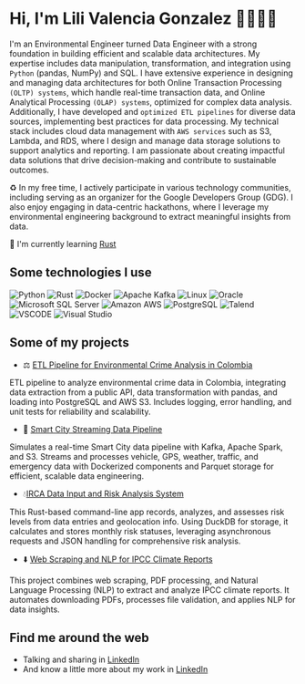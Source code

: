 # Hi, I'm Lili Valencia Gonzalez 💚👩🏻‍💻

I'm an Environmental Engineer turned Data Engineer with a strong foundation in building efficient and scalable data architectures. My expertise includes data manipulation, transformation, and integration using ```Python``` (pandas, NumPy) and SQL. I have extensive experience in designing and managing data architectures for both Online Transaction Processing ```(OLTP) systems```, which handle real-time transaction data, and Online Analytical Processing ```(OLAP) systems```, optimized for complex data analysis. Additionally, I have developed and ```optimized ETL pipelines``` for diverse data sources, implementing best practices for data processing. My technical stack includes cloud data management with ```AWS services``` such as S3, Lambda, and RDS, where I design and manage data storage solutions to support analytics and reporting. I am passionate about creating impactful data solutions that drive decision-making and contribute to sustainable outcomes.

♻️ In my free time, I actively participate in various technology communities, including serving as an organizer for the Google Developers Group (GDG). I also enjoy engaging in data-centric hackathons, where I leverage my environmental engineering background to extract meaningful insights from data.

🦀 I'm currently learning [Rust](https://doc.rust-lang.org/book/)

## Some technologies I use
![Python](https://img.shields.io/badge/Python-FFD43B?style=for-the-badge&logo=python&logoColor=blue) 
![Rust](https://img.shields.io/badge/Rust-000000?style=for-the-badge&logo=rust&logoColor=white) 
![Docker](https://img.shields.io/badge/Docker-2CA5E0?style=for-the-badge&logo=docker&logoColor=white) 
![Apache Kafka](	https://img.shields.io/badge/Apache_Kafka-231F20?style=for-the-badge&logo=apache-kafka&logoColor=white)
![Linux](	https://img.shields.io/badge/Linux-FCC624?style=for-the-badge&logo=linux&logoColor=black) 
![Oracle](https://img.shields.io/badge/Oracle-F80000?style=for-the-badge&logo=Oracle&logoColor=white) 
![Microsoft SQL Server](https://img.shields.io/badge/Microsoft%20SQL%20Server-CC2927?style=for-the-badge&logo=microsoft%20sql%20server&logoColor=white) 
![Amazon AWS](https://img.shields.io/badge/Amazon_AWS-FF9900?style=for-the-badge&logo=amazonaws&logoColor=white) 
![PostgreSQL](	https://img.shields.io/badge/PostgreSQL-316192?style=for-the-badge&logo=postgresql&logoColor=white) 
![Talend](https://img.shields.io/badge/Talend-FF6D70?style=for-the-badge&logo=Talend&logoColor=white) 
![VSCODE](https://img.shields.io/badge/VSCode-0078D4?style=for-the-badge&logo=visual%20studio%20code&logoColor=white) 
![Visual Studio](https://img.shields.io/badge/Visual_Studio-5C2D91?style=for-the-badge&logo=visual%20studio&logoColor=white)


## Some of my projects
* ⚖️ [ETL Pipeline for Environmental Crime Analysis in Colombia](https://github.com/LiliValGo/ETL-Pipeline-Environmental-Crimes)

ETL pipeline to analyze environmental crime data in Colombia, integrating data extraction from a public API, data transformation with pandas, and loading into PostgreSQL and AWS S3. Includes logging, error handling, and unit tests for reliability and scalability.

* 🚕 [Smart City Streaming Data Pipeline](https://github.com/LiliValGo/SmartCity)
  
Simulates a real-time Smart City data pipeline with Kafka, Apache Spark, and S3. Streams and processes vehicle, GPS, weather, traffic, and emergency data with Dockerized components and Parquet storage for efficient, scalable data engineering.

* 💧[IRCA Data Input and Risk Analysis System](https://github.com/LiliValGo/IRCA-Analysis-System)
  
This Rust-based command-line app records, analyzes, and assesses risk levels from data entries and geolocation info. Using DuckDB for storage, it calculates and stores monthly risk statuses, leveraging asynchronous requests and JSON handling for comprehensive risk analysis.

* ⬇️ [Web Scraping and NLP for IPCC Climate Reports](https://github.com/LiliValGo/NLP-for-IPCC-Climate-Reports)

This project combines web scraping, PDF processing, and Natural Language Processing (NLP) to extract and analyze IPCC climate reports. It automates downloading PDFs, processes file validation, and applies NLP for data insights.


## Find me around the web
* Talking and sharing in [LinkedIn](https://www.linkedin.com/in/lilivalgo/)
* And know a little more about my work in [LinkedIn](https://www.linkedin.com/in/lilivalgo/)
